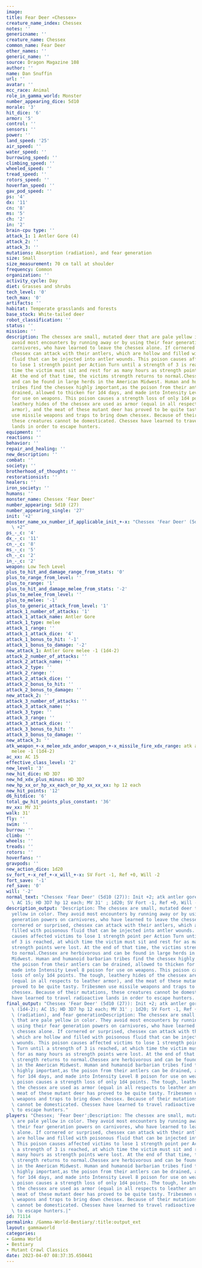 ```yaml
---
image:
title: Fear Deer «Chessex»
creature_name_index: Chessex
notes: ''
genericname: ''
creature_name: Chessex
common_name: Fear Deer
other_names: ''
generic_name: ''
source: Dragon Magazine 108
author: ''
name: Dan Snuffin
url: ''
avatar: ''
mcc_race: Animal
role_in_gamma_world: Monster
number_appearing_dice: 5d10
morale: '3'
hit_dice: '6'
armor: '5'
control: ''
sensors: ''
power: ''
land_speed: '25'
air_speed: ''
water_speed: ''
burrowing_speed: ''
climbing_speed: ''
wheeled_speed: ''
tread_speed: ''
rotors_speed: ''
hoverfan_speed: ''
gav_pod_speed: ''
ps: '4'
dx: '11'
cn: '8'
ms: '5'
ch: '2'
in: '2'
brain-cpu type: ''
attack_1: 1 Antler Gore (4)
attack_2: ''
attack_3: ''
mutations: Absorption (radiation), and fear generation
size: Small
size_measurement: 70 cm tall at shoulder
frequency: Common
organization: ''
activity_cycle: Day
diet: Grasses and shrubs
tech_level: '0'
tech_max: '0'
artifacts: ''
habitat: Temperate grasslands and forests
base_stock: White-tailed deer
robot_classification: ''
status: ''
mission: ''
description: The chessex are small, mutated deer that are pale yellow in color. They
  avoid most encounters by running away or by using their fear generation powers on
  carnivores, who have learned to leave the chessex alone. If cornered or surprised,
  chessex can attack with their antlers, which are hollow and filled with poisonous
  fluid that can be injected into antler wounds. This poison causes affected victims
  to lose 1 strength point per Action Turn until a strength of 3 is reached, at which
  time the victim must sit and rest for as many hours as strength points were lost.
  At the end of that time, the victims strength returns to normal.Chessex are herbivorous
  and can be found in large herds in the American Midwest. Human and humanoid barbarian
  tribes find the chessex highly important,as the poison from their antlers can be
  drained, allowed to thicken for 1d4 days, and made into Intensity Level 8 poison
  for use on weapons. This poison causes a strength loss of only 1d4 points. The tough,
  leathery hides of the chessex are used as armor (equal in all respects to leather
  armor), and the meat of these mutant deer has proved to be quite tasty. Tribesmen
  use missile weapons and traps to bring down chessex. Because of their mutations,
  these creatures cannot be domesticated. Chessex have learned to travel radioactive
  lands in order to escape hunters.
equipment: ''
reactions: ''
behavior: ''
repair_and_healing: ''
new_description: ''
combat: ''
society: ''
brotherhood_of_thought: ''
restorationsist: ''
healers: ''
iron_society: ''
humans: ''
monster_name: Chessex 'Fear Deer'
number_appearing: 5d10 (27)
number_appearing_single: '27'
init: '+2'
monster_name_xx_number_if_applicable_init_+-x: "Chessex 'Fear Deer' (5d10 (27)): Init\
  \ +2"
ps_-_c: '4'
dx_-_c: '11'
cn_-_c: '8'
ms_-_c: '5'
ch_-_c: '2'
in_-_c: '2'
weapon: Low Tech Level
plus_to_hit_and_damage_range_from_stats: '0'
plus_to_range_from_level: ''
plus_to_range: '1'
plus_to_hit_and_damage_melee_from_stats: '-2'
plus_to_melee_from_level: ''
plus_to_melee: '-1'
plus_to_generic_attack_from_level: '1'
attack_1_number_of_attacks: '1'
attack_1_attack_name: Antler Gore
attack_1_type: melee
attack_1_range: ''
attack_1_attack_dice: '4'
attack_1_bonus_to_hit: '-1'
attack_1_bonus_to_damage: '-2'
new_attack_1: Antler Gore melee -1 (1d4-2)
attack_2_number_of_attacks: ''
attack_2_attack_name: ''
attack_2_type: ''
attack_2_range: ''
attack_2_attack_dice: ''
attack_2_bonus_to_hit: ''
attack_2_bonus_to_damage: ''
new_attack_2: ''
attack_3_number_of_attacks: ''
attack_3_attack_name: ''
attack_3_type: ''
attack_3_range: ''
attack_3_attack_dice: ''
attack_3_bonus_to_hit: ''
attack_3_bonus_to_damage: ''
new_attack_3: ''
atk_weapon_+-x_melee_xdx_andor_weapon_+-x_missile_fire_xdx_range: atk antler gore
  melee -1 (1d4-2)
ac_xx: AC 15
effective_class_level: '2'
new_level: '3'
new_hit_dice: HD 3D7
new_hd_xdx_plus_minus: HD 3D7
new_hp_xx_or_hp_xx_each_or_hp_xx_xx_xx: hp 12 each
new_hit_points: '12'
d6_hitdice: '6'
total_gw_hit_points_plus_constant: '36'
mv_xx: MV 31'
walk: 31'
fly: ''
swim: ''
burrow: ''
climb: ''
wheels: ''
treads: ''
rotors: ''
hoverfans: ''
gravpods: ''
new_action_dice: 1d20
sv_fort_+-x_ref_+-x_will_+-x: SV Fort -1, Ref +0, Will -2
fort_save: '-1'
ref_save: '0'
will: '-2'
normal_text: "Chessex 'Fear Deer' (5d10 (27)): Init +2; atk antler gore melee -1 (1d4-2);\
  \ AC 15; HD 3D7 hp 12 each; MV 31' ; 1d20; SV Fort -1, Ref +0, Will -2"
description_output: 'Description: The chessex are small, mutated deer that are pale
  yellow in color. They avoid most encounters by running away or by using their fear
  generation powers on carnivores, who have learned to leave the chessex alone. If
  cornered or surprised, chessex can attack with their antlers, which are hollow and
  filled with poisonous fluid that can be injected into antler wounds. This poison
  causes affected victims to lose 1 strength point per Action Turn until a strength
  of 3 is reached, at which time the victim must sit and rest for as many hours as
  strength points were lost. At the end of that time, the victims strength returns
  to normal.Chessex are herbivorous and can be found in large herds in the American
  Midwest. Human and humanoid barbarian tribes find the chessex highly important,as
  the poison from their antlers can be drained, allowed to thicken for 1d4 days, and
  made into Intensity Level 8 poison for use on weapons. This poison causes a strength
  loss of only 1d4 points. The tough, leathery hides of the chessex are used as armor
  (equal in all respects to leather armor), and the meat of these mutant deer has
  proved to be quite tasty. Tribesmen use missile weapons and traps to bring down
  chessex. Because of their mutations, these creatures cannot be domesticated. Chessex
  have learned to travel radioactive lands in order to escape hunters.'
final_output: "Chessex 'Fear Deer' (5d10 (27)): Init +2; atk antler gore melee -1\
  \ (1d4-2); AC 15; HD 3D7 hp 12 each; MV 31' ; 1d20; SV Fort -1, Ref +0, Will -2Absorption\
  \ (radiation), and fear generationDescription: The chessex are small, mutated deer\
  \ that are pale yellow in color. They avoid most encounters by running away or by\
  \ using their fear generation powers on carnivores, who have learned to leave the\
  \ chessex alone. If cornered or surprised, chessex can attack with their antlers,\
  \ which are hollow and filled with poisonous fluid that can be injected into antler\
  \ wounds. This poison causes affected victims to lose 1 strength point per Action\
  \ Turn until a strength of 3 is reached, at which time the victim must sit and rest\
  \ for as many hours as strength points were lost. At the end of that time, the victims\
  \ strength returns to normal.Chessex are herbivorous and can be found in large herds\
  \ in the American Midwest. Human and humanoid barbarian tribes find the chessex\
  \ highly important,as the poison from their antlers can be drained, allowed to thicken\
  \ for 1d4 days, and made into Intensity Level 8 poison for use on weapons. This\
  \ poison causes a strength loss of only 1d4 points. The tough, leathery hides of\
  \ the chessex are used as armor (equal in all respects to leather armor), and the\
  \ meat of these mutant deer has proved to be quite tasty. Tribesmen use missile\
  \ weapons and traps to bring down chessex. Because of their mutations, these creatures\
  \ cannot be domesticated. Chessex have learned to travel radioactive lands in order\
  \ to escape hunters."
players: "Chessex; 'Fear Deer';Description: The chessex are small, mutated deer that\
  \ are pale yellow in color. They avoid most encounters by running away or by using\
  \ their fear generation powers on carnivores, who have learned to leave the chessex\
  \ alone. If cornered or surprised, chessex can attack with their antlers, which\
  \ are hollow and filled with poisonous fluid that can be injected into antler wounds.\
  \ This poison causes affected victims to lose 1 strength point per Action Turn until\
  \ a strength of 3 is reached, at which time the victim must sit and rest for as\
  \ many hours as strength points were lost. At the end of that time, the victims\
  \ strength returns to normal.Chessex are herbivorous and can be found in large herds\
  \ in the American Midwest. Human and humanoid barbarian tribes find the chessex\
  \ highly important,as the poison from their antlers can be drained, allowed to thicken\
  \ for 1d4 days, and made into Intensity Level 8 poison for use on weapons. This\
  \ poison causes a strength loss of only 1d4 points. The tough, leathery hides of\
  \ the chessex are used as armor (equal in all respects to leather armor), and the\
  \ meat of these mutant deer has proved to be quite tasty. Tribesmen use missile\
  \ weapons and traps to bring down chessex. Because of their mutations, these creatures\
  \ cannot be domesticated. Chessex have learned to travel radioactive lands in order\
  \ to escape hunters.|"
id: 71114
permalink: /Gamma-World-Bestiary/:title:output_ext
layout: gammaworld
categories:
- Gamma World
- Bestiary
- Mutant Crawl Classics
date: 2023-04-07 08:37:35.650441
---
```

